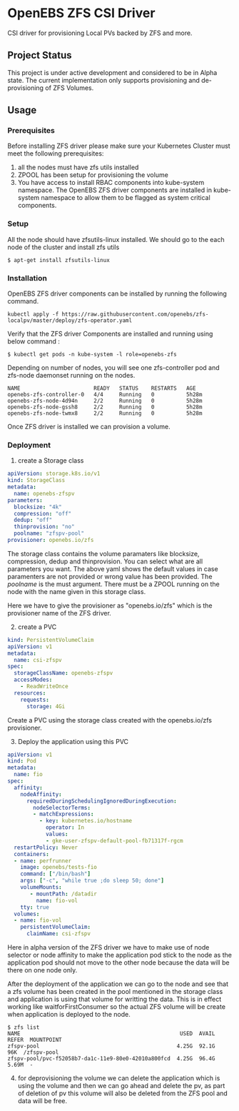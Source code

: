 # OpenEBS ZFS CSI Driver

CSI driver for provisioning Local PVs backed by ZFS and more.

## Project Status

This project is under active development and considered to be in Alpha state.
The current implementation only supports provisioning and de-provisioning of ZFS Volumes.

## Usage

### Prerequisites

Before installing ZFS driver please make sure your Kubernetes Cluster
must meet the following prerequisites:

1. all the nodes must have zfs utils installed
2. ZPOOL has been setup for provisioning the volume
3. You have access to install RBAC components into kube-system namespace.
   The OpenEBS ZFS driver components are installed in kube-system namespace
   to allow them to be flagged as system critical components.

### Setup

All the node should have zfsutils-linux installed. We should go to the
each node of the cluster and install zfs utils
```
$ apt-get install zfsutils-linux
```

### Installation

OpenEBS ZFS driver components can be installed by running the
following command.

```
kubectl apply -f https://raw.githubusercontent.com/openebs/zfs-localpv/master/deploy/zfs-operator.yaml
```

Verify that the ZFS driver Components are installed and running using below command :


```
$ kubectl get pods -n kube-system -l role=openebs-zfs
```

Depending on number of nodes, you will see one zfs-controller pod and zfs-node daemonset running
on the nodes.

```
NAME                       READY   STATUS    RESTARTS   AGE
openebs-zfs-controller-0   4/4     Running   0          5h28m
openebs-zfs-node-4d94n     2/2     Running   0          5h28m
openebs-zfs-node-gssh8     2/2     Running   0          5h28m
openebs-zfs-node-twmx8     2/2     Running   0          5h28m

```

Once ZFS driver is installed we can provision a volume.


### Deployment

1. create a Storage class

```yaml
apiVersion: storage.k8s.io/v1
kind: StorageClass
metadata:
  name: openebs-zfspv
parameters:
  blocksize: "4k"
  compression: "off"
  dedup: "off"
  thinprovision: "no"
  poolname: "zfspv-pool"
provisioner: openebs.io/zfs
```

The storage class contains the volume paramaters like blocksize, compression, dedup and thinprovision. You can select what are all
parameters you want. The above yaml shows the default values in case paramenters are not provided or wrong value has been provided.
The *poolname* is the must argument. There must be a ZPOOL running on the node with the name given in this storage class.

Here we have to give the provisioner as "openebs.io/zfs" which is the provisioner name of the ZFS driver.

2. create a PVC

```yaml
kind: PersistentVolumeClaim
apiVersion: v1
metadata:
  name: csi-zfspv
spec:
  storageClassName: openebs-zfspv
  accessModes:
    - ReadWriteOnce
  resources:
    requests:
      storage: 4Gi
```

Create a PVC using the storage class created with the openebs.io/zfs provisioner.

3. Deploy the application using this PVC

```yaml
apiVersion: v1
kind: Pod
metadata:
  name: fio
spec:
  affinity:
    nodeAffinity:
      requiredDuringSchedulingIgnoredDuringExecution:
        nodeSelectorTerms:
        - matchExpressions:
          - key: kubernetes.io/hostname
            operator: In
            values:
            - gke-user-zfspv-default-pool-fb71317f-rgcm
  restartPolicy: Never
  containers:
  - name: perfrunner
    image: openebs/tests-fio
    command: ["/bin/bash"]
    args: ["-c", "while true ;do sleep 50; done"]
    volumeMounts:
       - mountPath: /datadir
         name: fio-vol
    tty: true
  volumes:
  - name: fio-vol
    persistentVolumeClaim:
      claimName: csi-zfspv
```

Here in alpha version of the ZFS driver we have to make use of node selector or node affinity
to make the application pod stick to the node as the application pod should not move to the
other node because the data will be there on one node only.

After the deployment of the application we can go to the node and see that a zfs volume has been
created in the pool mentioned in the storage class and application is using that volume for writting
the data. This is in effect working like waitforFirstConsumer so the actual ZFS volume will be create
when application is deployed to the node.

```
$ zfs list
NAME                                                  USED  AVAIL  REFER  MOUNTPOINT
zfspv-pool                                           4.25G  92.1G    96K  /zfspv-pool
zfspv-pool/pvc-f52058b7-da1c-11e9-80e0-42010a800fcd  4.25G  96.4G  5.69M  -
```

4. for deprovisioning the volume we can delete the application which is using
   the volume and then we can go ahead and delete the pv, as part of deletion of
   pv this volume will also be deleted from the ZFS pool and data will be free.

